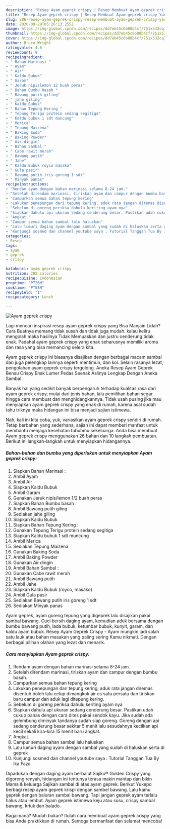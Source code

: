```yaml
---
description: "Resep Ayam geprek crispy | Resep Membuat Ayam geprek crispy Yang Enak Dan Lezat"
title: "Resep Ayam geprek crispy | Resep Membuat Ayam geprek crispy Yang Enak Dan Lezat"
slug: 286-resep-ayam-geprek-crispy-resep-membuat-ayam-geprek-crispy-yang-enak-dan-lezat
date: 2020-09-29T05:26:13.255Z
image: https://img-global.cpcdn.com/recipes/dd7eb45c6b88b4cf/751x532cq70/ayam-geprek-crispy-foto-resep-utama.jpg
thumbnail: https://img-global.cpcdn.com/recipes/dd7eb45c6b88b4cf/751x532cq70/ayam-geprek-crispy-foto-resep-utama.jpg
cover: https://img-global.cpcdn.com/recipes/dd7eb45c6b88b4cf/751x532cq70/ayam-geprek-crispy-foto-resep-utama.jpg
author: Bruce Wright
ratingvalue: 4.8
reviewcount: 9
recipeingredient:
- " Bahan Marinasi "
- " Ayam"
- " Air"
- " Kaldu Bubuk"
- " Garam"
- " Jeruk nipislemon 12 buah peras"
- " Bahan Bumbu basah "
- " Bawang putih giling"
- " jahe giling"
- " Kaldu Bubuk"
- " Bahan Tepung Kering "
- " Tepung Terigu protein sedang segitiga"
- " Kaldu bubuk 1 sdt muncung"
- " Merica"
- " Tepung Maizena"
- " Baking Soda"
- " Baking Powder"
- " Air dingin"
- " Bahan Sambal "
- " Cabe rawit merah"
- " Bawang putih"
- " Jahe"
- " Kaldu Bubuk royco masako"
- " Gula pasir"
- " Bawang putih iris goreng 1 sdt"
- " Minyak panas"
recipeinstructions:
- "Rendam ayam dengan bahan marinasi selama 8-24 jam."
- "Setelah direndam marinasi, tiriskan ayam dan campur dengan bumbu basah."
- "Campurkan semua bahan tepung kering"
- "Lakukan penepungan dari tepung kering, aduk rata jangan diremas disentuh boleh lalu celup dimangkok air es satu persatu dan tiriskan baru campur dan aduk lagi ditepung kering."
- "Sebelum di goreng periksa dahulu keriting ayam nya"
- "Siapkan dahulu api ukuran sedang cenderung besar. Pastikan udah cukup panas dengan cara dites pakai sendok kayu. Jika sudah ada gelembung diminyak tandanya sudah siap goreng. Goreng dengan api sedang cenderung besar sekitar 5 menit lalu sesudahnya kecilkan api kecil sekali kira-kira 15 menit baru angkat."
- "Angkat."
- "Campur semua bahan sambal lalu haluskan"
- "Lalu lumuri daging ayam dengan sambal yang sudah di haluskan serta di geprek"
- "Kunjungi sosmed dan channel youtube saya : Tutorial Tanggan Tua By Ika Faza"
categories:
- Resep
tags:
- ayam
- geprek
- crispy

katakunci: ayam geprek crispy 
nutrition: 202 calories
recipecuisine: Indonesian
preptime: "PT26M"
cooktime: "PT58M"
recipeyield: "1"
recipecategory: Lunch

---
```



![Ayam geprek crispy](https://img-global.cpcdn.com/recipes/dd7eb45c6b88b4cf/751x532cq70/ayam-geprek-crispy-foto-resep-utama.jpg)

Lagi mencari inspirasi resep ayam geprek crispy yang Bisa Manjain Lidah? Cara Buatnya memang tidak susah dan tidak juga mudah. kalau keliru mengolah maka hasilnya Tidak Memuaskan dan justru cenderung tidak enak. Padahal ayam geprek crispy yang enak seharusnya memiliki aroma dan rasa yang bisa memancing selera kita.

Ayam geprek crispy ini biasanya disajikan dengan berbagai macam sambal dan juga pelengkap lainnya seperti mentimun, dan kol. Selain rasanya lezat, pengolahan ayam geprek crispy tergolong. Aneka Resep Ayam Geprek Bensu Crispy Enak Lumer Pedas Seenak Aslinya Lengkap Dengan Aneka Sambal.

Banyak hal yang sedikit banyak berpengaruh terhadap kualitas rasa dari ayam geprek crispy, mulai dari jenis bahan, lalu pemilihan bahan segar hingga cara membuat dan menghidangkannya. Tidak usah pusing jika mau menyiapkan ayam geprek crispy yang enak di rumah, karena asal sudah tahu triknya maka hidangan ini bisa menjadi sajian istimewa.


Nah, kali ini kita coba, yuk, variasikan ayam geprek crispy sendiri di rumah. Tetap berbahan yang sederhana, sajian ini dapat memberi manfaat untuk membantu menjaga kesehatan tubuhmu sekeluarga. Anda bisa membuat Ayam geprek crispy menggunakan 26 bahan dan 10 langkah pembuatan. Berikut ini langkah-langkah untuk menyiapkan hidangannya.

<!--inarticleads1-->

##### Bahan-bahan dan bumbu yang diperlukan untuk menyiapkan Ayam geprek crispy:

1. Siapkan  Bahan Marinasi :
1. Ambil  Ayam
1. Ambil  Air
1. Siapkan  Kaldu Bubuk
1. Ambil  Garam
1. Gunakan  Jeruk nipis/lemon 1/2 buah peras
1. Siapkan  Bahan Bumbu basah :
1. Ambil  Bawang putih giling
1. Sediakan  jahe giling
1. Siapkan  Kaldu Bubuk
1. Siapkan  Bahan Tepung Kering :
1. Gunakan  Tepung Terigu protein sedang segitiga
1. Siapkan  Kaldu bubuk 1 sdt muncung
1. Ambil  Merica
1. Sediakan  Tepung Maizena
1. Gunakan  Baking Soda
1. Ambil  Baking Powder
1. Gunakan  Air dingin
1. Ambil  Bahan Sambal :
1. Gunakan  Cabe rawit merah
1. Ambil  Bawang putih
1. Ambil  Jahe
1. Siapkan  Kaldu Bubuk (royco, masako)
1. Ambil  Gula pasir
1. Sediakan  Bawang putih iris goreng 1 sdt
1. Sediakan  Minyak panas


Ayam geprek, ayam goreng tepung yang digeprek lalu disajikan pakai sambal bawang. Cuci bersih daging ayam, kemudian aduk bersama dengan bumbu bawang putih, lada bubuk, ketumbar bubuk, kunyit, garam, dan kaldu ayam bubuk. Resep Ayam Geprek Crispy - Ayam mungkin jadi salah satu lauk atau bahan masakan yang paling sering Kamu nikmati. Dengan berbagai pilihan olahan yang lezat dan menarik. 

<!--inarticleads2-->

##### Cara menyiapkan Ayam geprek crispy:

1. Rendam ayam dengan bahan marinasi selama 8-24 jam.
1. Setelah direndam marinasi, tiriskan ayam dan campur dengan bumbu basah.
1. Campurkan semua bahan tepung kering
1. Lakukan penepungan dari tepung kering, aduk rata jangan diremas disentuh boleh lalu celup dimangkok air es satu persatu dan tiriskan baru campur dan aduk lagi ditepung kering.
1. Sebelum di goreng periksa dahulu keriting ayam nya
1. Siapkan dahulu api ukuran sedang cenderung besar. Pastikan udah cukup panas dengan cara dites pakai sendok kayu. Jika sudah ada gelembung diminyak tandanya sudah siap goreng. Goreng dengan api sedang cenderung besar sekitar 5 menit lalu sesudahnya kecilkan api kecil sekali kira-kira 15 menit baru angkat.
1. Angkat.
1. Campur semua bahan sambal lalu haluskan
1. Lalu lumuri daging ayam dengan sambal yang sudah di haluskan serta di geprek
1. Kunjungi sosmed dan channel youtube saya : Tutorial Tanggan Tua By Ika Faza


Dipadukan dengan daging ayam berbalut Sajiku® Golden Crispy yang digoreng renyah, hidangan ini tentunya terasa makin mantap dan bikin Mama &amp; keluarga Sajikan sambal di atas ayam geprek. Berikut Yukepo berbagi resep ayam geprek krispi dengan sambel bawang. Lalu kamu geprek dengan baluran sambal bawang. Tapi jangan geprek ayam terlalu halus atau lembut. Ayam geprek istimewa keju atau susu, crispy sambal bawang, kriuk dan balado. 

Bagaimana? Mudah bukan? Itulah cara membuat ayam geprek crispy yang bisa Anda praktikkan di rumah. Semoga bermanfaat dan selamat mencoba!
